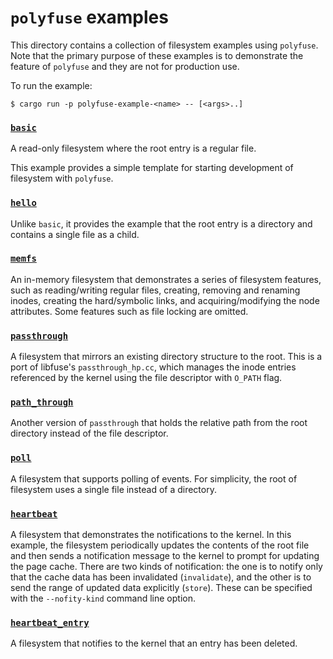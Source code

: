 # `polyfuse` examples

This directory contains a collection of filesystem examples using `polyfuse`.
Note that the primary purpose of these examples is to demonstrate the feature of `polyfuse` and they are not for production use.

To run the example:

```shell-session
$ cargo run -p polyfuse-example-<name> -- [<args>..]
```

### [`basic`](./basic)
A read-only filesystem where the root entry is a regular file.

This example provides a simple template for starting development of filesystem with `polyfuse`.

### [`hello`](./hello)
Unlike `basic`, it provides the example that the root entry is a directory
and contains a single file as a child.

### [`memfs`](./memfs)
An in-memory filesystem that demonstrates a series of filesystem features, such as reading/writing regular files, creating, removing and renaming inodes, creating the hard/symbolic links, and acquiring/modifying the node attributes.
Some features such as file locking are omitted.

### [`passthrough`](./passthrough)
A filesystem that mirrors an existing directory structure to the root. This is a port of libfuse's `passthrough_hp.cc`, which manages the inode entries referenced by the kernel using the file descriptor with `O_PATH` flag.

### [`path_through`](./path_through)
Another version of `passthrough` that holds the relative path from the root directory instead of the file descriptor.

### [`poll`](./poll)
A filesystem that supports polling of events.
For simplicity, the root of filesystem uses a single file instead of a directory.

### [`heartbeat`](./heartbeat)
A filesystem that demonstrates the notifications to the kernel.
In this example, the filesystem periodically updates the contents of the root file and then sends a notification message to the kernel to prompt for updating the page cache.
There are two kinds of notification: the one is to notify only that the cache data has been invalidated (`invalidate`), and the other is to send the range of updated data explicitly (`store`). These can be specified with the `--nofity-kind` command line option.

### [`heartbeat_entry`](./heartbeat-entry)
A filesystem that notifies to the kernel that an entry has been deleted.
